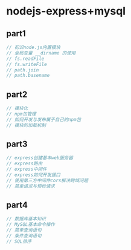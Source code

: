 # nodejs-express+mysql

## part1
```js
// 初识node.js内置模块
// 全局变量 __dirname 的使用
// fs.readFile
// fs.writeFile
// path.join
// path.basename
```

## part2
```js
// 模块化
// npm包管理
// 如何开发与发布属于自己的npm包
// 模块的加载机制
```

## part3
```js
// express创建基本web服务器
// express路由
// express中间件
// express如何开发接口
// 使用第三方中间件cors解决跨域问题
// 简单请求与预检请求
```

## part4
```js
// 数据库基本知识
// MySQL基本命令操作
// 简单查询语句
// 条件查询语句
// SQL排序
```